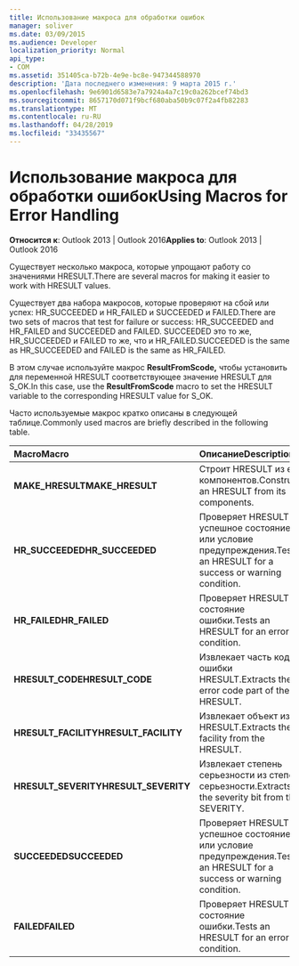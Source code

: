 ```yaml
---
title: Использование макроса для обработки ошибок
manager: soliver
ms.date: 03/09/2015
ms.audience: Developer
localization_priority: Normal
api_type:
- COM
ms.assetid: 351405ca-b72b-4e9e-bc8e-947344588970
description: 'Дата последнего изменения: 9 марта 2015 г.'
ms.openlocfilehash: 9e6901d6583e7a7924a4a7c19c0a262bcef74bd3
ms.sourcegitcommit: 8657170d071f9bcf680aba50b9c07f2a4fb82283
ms.translationtype: MT
ms.contentlocale: ru-RU
ms.lasthandoff: 04/28/2019
ms.locfileid: "33435567"
---
```

# <a name="using-macros-for-error-handling"></a><span data-ttu-id="de057-103">Использование макроса для обработки ошибок</span><span class="sxs-lookup"><span data-stu-id="de057-103">Using Macros for Error Handling</span></span>

  
  
<span data-ttu-id="de057-104">**Относится к**: Outlook 2013 | Outlook 2016</span><span class="sxs-lookup"><span data-stu-id="de057-104">**Applies to**: Outlook 2013 | Outlook 2016</span></span> 
  
<span data-ttu-id="de057-105">Существует несколько макроса, которые упрощают работу со значениями HRESULT.</span><span class="sxs-lookup"><span data-stu-id="de057-105">There are several macros for making it easier to work with HRESULT values.</span></span>
  
<span data-ttu-id="de057-106">Существует два набора макросов, которые проверяют на сбой или успех: HR_SUCCEEDED и HR_FAILED и SUCCEEDED и FAILED.</span><span class="sxs-lookup"><span data-stu-id="de057-106">There are two sets of macros that test for failure or success: HR_SUCCEEDED and HR_FAILED and SUCCEEDED and FAILED.</span></span> <span data-ttu-id="de057-107">SUCCEEDED это то же, HR_SUCCEEDED и FAILED то же, что и HR_FAILED.</span><span class="sxs-lookup"><span data-stu-id="de057-107">SUCCEEDED is the same as HR_SUCCEEDED and FAILED is the same as HR_FAILED.</span></span>
  
<span data-ttu-id="de057-108">В этом случае используйте макрос **ResultFromScode,** чтобы установить для переменной HRESULT соответствующее значение HRESULT для S_OK.</span><span class="sxs-lookup"><span data-stu-id="de057-108">In this case, use the **ResultFromScode** macro to set the HRESULT variable to the corresponding HRESULT value for S_OK.</span></span> 
  
<span data-ttu-id="de057-109">Часто используемые макрос кратко описаны в следующей таблице.</span><span class="sxs-lookup"><span data-stu-id="de057-109">Commonly used macros are briefly described in the following table.</span></span>
  
|<span data-ttu-id="de057-110">**Macro**</span><span class="sxs-lookup"><span data-stu-id="de057-110">**Macro**</span></span>|<span data-ttu-id="de057-111">**Описание**</span><span class="sxs-lookup"><span data-stu-id="de057-111">**Description**</span></span>|
|:-----|:-----|
|<span data-ttu-id="de057-112">**MAKE_HRESULT**</span><span class="sxs-lookup"><span data-stu-id="de057-112">**MAKE_HRESULT**</span></span> <br/> |<span data-ttu-id="de057-113">Строит HRESULT из его компонентов.</span><span class="sxs-lookup"><span data-stu-id="de057-113">Constructs an HRESULT from its components.</span></span>  <br/> |
|<span data-ttu-id="de057-114">**HR_SUCCEEDED**</span><span class="sxs-lookup"><span data-stu-id="de057-114">**HR_SUCCEEDED**</span></span> <br/> |<span data-ttu-id="de057-115">Проверяет HRESULT на успешное состояние или условие предупреждения.</span><span class="sxs-lookup"><span data-stu-id="de057-115">Tests an HRESULT for a success or warning condition.</span></span>  <br/> |
|<span data-ttu-id="de057-116">**HR_FAILED**</span><span class="sxs-lookup"><span data-stu-id="de057-116">**HR_FAILED**</span></span> <br/> |<span data-ttu-id="de057-117">Проверяет HRESULT на состояние ошибки.</span><span class="sxs-lookup"><span data-stu-id="de057-117">Tests an HRESULT for an error condition.</span></span>  <br/> |
|<span data-ttu-id="de057-118">**HRESULT_CODE**</span><span class="sxs-lookup"><span data-stu-id="de057-118">**HRESULT_CODE**</span></span> <br/> |<span data-ttu-id="de057-119">Извлекает часть кода ошибки HRESULT.</span><span class="sxs-lookup"><span data-stu-id="de057-119">Extracts the error code part of the HRESULT.</span></span>  <br/> |
|<span data-ttu-id="de057-120">**HRESULT_FACILITY**</span><span class="sxs-lookup"><span data-stu-id="de057-120">**HRESULT_FACILITY**</span></span> <br/> |<span data-ttu-id="de057-121">Извлекает объект из HRESULT.</span><span class="sxs-lookup"><span data-stu-id="de057-121">Extracts the facility from the HRESULT.</span></span>  <br/> |
|<span data-ttu-id="de057-122">**HRESULT_SEVERITY**</span><span class="sxs-lookup"><span data-stu-id="de057-122">**HRESULT_SEVERITY**</span></span> <br/> |<span data-ttu-id="de057-123">Извлекает степень серьезности из степени серьезности.</span><span class="sxs-lookup"><span data-stu-id="de057-123">Extracts the severity bit from the SEVERITY.</span></span>  <br/> |
|<span data-ttu-id="de057-124">**SUCCEEDED**</span><span class="sxs-lookup"><span data-stu-id="de057-124">**SUCCEEDED**</span></span> <br/> |<span data-ttu-id="de057-125">Проверяет HRESULT на успешное состояние или условие предупреждения.</span><span class="sxs-lookup"><span data-stu-id="de057-125">Tests an HRESULT for a success or warning condition.</span></span>  <br/> |
|<span data-ttu-id="de057-126">**FAILED**</span><span class="sxs-lookup"><span data-stu-id="de057-126">**FAILED**</span></span> <br/> |<span data-ttu-id="de057-127">Проверяет HRESULT на состояние ошибки.</span><span class="sxs-lookup"><span data-stu-id="de057-127">Tests an HRESULT for an error condition.</span></span>  <br/> |
   

